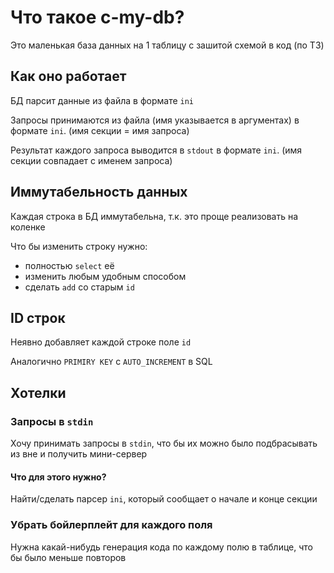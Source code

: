 # Что такое c-my-db?

Это маленькая база данных на 1 таблицу с зашитой схемой в код (по ТЗ)

## Как оно работает

БД парсит данные из файла в формате `ini`

Запросы принимаются из файла (имя указывается в аргументах) в формате `ini`. (имя секции = имя запроса)

Результат каждого запроса выводится в `stdout` в формате `ini`. (имя секции совпадает с именем запроса)

## Иммутабельность данных

Каждая строка в БД иммутабельна, т.к. это проще реализовать на коленке

Что бы изменить строку нужно:
- полностью `select` её
- изменить любым удобным способом
- сделать `add` со старым `id`

## ID строк

Неявно добавляет каждой строке поле `id`

Аналогично `PRIMIRY KEY` с `AUTO_INCREMENT` в SQL

## Хотелки

### Запросы в `stdin`
Хочу принимать запросы в `stdin`, что бы их можно было подбрасывать из вне и получить мини-сервер
#### Что для этого нужно?
Найти/сделать парсер `ini`, который сообщает о начале и конце секции

### Убрать бойлерплейт для каждого поля
Нужна какай-нибудь генерация кода по каждому полю в таблице, что бы было меньше повторов

